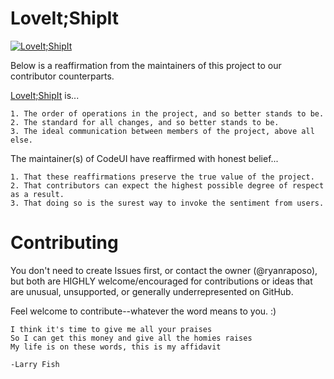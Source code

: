 # LoveIt;ShipIt

[![LoveIt;ShipIt](https://gitlab.com/ryanraposo/LoveItShipIt/-/raw/master/sticker/loveitshipit.svg)](http://github.com/ryanraposo/LoveItShipIt)

Below is a reaffirmation from the maintainers of this project to our contributor counterparts.

[LoveIt;ShipIt](https://github.com/ryanraposo/LoveItShipIt) is...

    1. The order of operations in the project, and so better stands to be.
    2. The standard for all changes, and so better stands to be.
    3. The ideal communication between members of the project, above all else.

The maintainer(s) of CodeUI have reaffirmed with honest belief...

    1. That these reaffirmations preserve the true value of the project.
    2. That contributors can expect the highest possible degree of respect as a result.
    3. That doing so is the surest way to invoke the sentiment from users.
    
# Contributing

You don't need to create Issues first, or contact the owner (@ryanraposo), but both are HIGHLY welcome/encouraged for contributions or ideas that are unusual, unsupported, or generally underrepresented on GitHub.

Feel welcome to contribute--whatever the word means to you. :)

```
I think it's time to give me all your praises  
So I can get this money and give all the homies raises  
My life is on these words, this is my affidavit

-Larry Fish   
```



    

